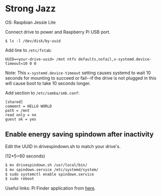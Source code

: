 # Strong Jazz

OS: Raspbian Jessie Lite

Connect drive to power and Raspberry Pi USB port.

```
$ ls -l /dev/disk/by-uuid
```

Add line to `/etc/fstab`:
```
UUID=<your-drive-uuid> /mnt ntfs defaults,nofail,x-systemd.device-timeout=10 0 0
```

Note: This `x-systemd.device-timeout` setting causes systemd to wait 10 seconds for mounting to succeed or fail--if the drive is not plugged in this will cause boot to take 10 seconds longer.

Add section to `/etc/samba/smb.conf`:
```
[shared]
comment = HELLO WORLD
path = /mnt
read only = no
guest ok = yes
```

## Enable energy saving spindown after inactivity

Edit the UUID in drivespindown.sh to match your drive's.

(12*5=60 seconds)

```bash
$ mv drivespindown.sh /usr/local/bin/
$ mv spindown.service /etc/systemd/system/
$ sudo systemctl enable spindown.service
$ sudo reboot
```

Useful links:
Pi Finder application from [here](http://ivanx.com/raspberrypi/).
